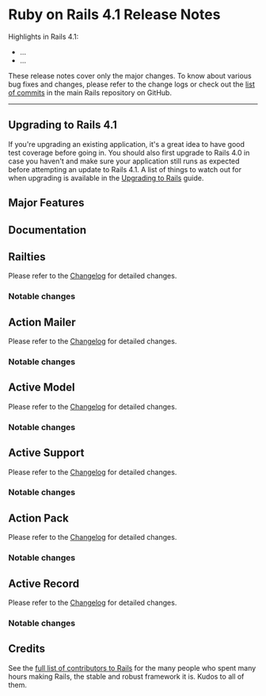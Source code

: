 Ruby on Rails 4.1 Release Notes
===============================

Highlights in Rails 4.1:

* ...
* ...

These release notes cover only the major changes. To know about various bug
fixes and changes, please refer to the change logs or check out the
[list of commits](https://github.com/rails/rails/commits/master) in the main
Rails repository on GitHub.

--------------------------------------------------------------------------------

Upgrading to Rails 4.1
----------------------

If you're upgrading an existing application, it's a great idea to have good test
coverage before going in. You should also first upgrade to Rails 4.0 in case you
haven't and make sure your application still runs as expected before attempting
an update to Rails 4.1. A list of things to watch out for when upgrading is
available in the
[Upgrading to Rails](upgrading_ruby_on_rails.html#upgrading-from-rails-4-0-to-rails-4-1)
guide.


Major Features
--------------


Documentation
-------------


Railties
--------

Please refer to the
[Changelog](https://github.com/rails/rails/blob/4-1-stable/railties/CHANGELOG.md)
for detailed changes.

### Notable changes


Action Mailer
-------------

Please refer to the
[Changelog](https://github.com/rails/rails/blob/4-1-stable/actionmailer/CHANGELOG.md)
for detailed changes.

### Notable changes


Active Model
------------

Please refer to the
[Changelog](https://github.com/rails/rails/blob/4-1-stable/activemodel/CHANGELOG.md)
for detailed changes.

### Notable changes


Active Support
--------------

Please refer to the
[Changelog](https://github.com/rails/rails/blob/4-1-stable/activesupport/CHANGELOG.md)
for detailed changes.

### Notable changes


Action Pack
-----------

Please refer to the
[Changelog](https://github.com/rails/rails/blob/4-1-stable/actionpack/CHANGELOG.md)
for detailed changes.

### Notable changes


Active Record
-------------

Please refer to the
[Changelog](https://github.com/rails/rails/blob/4-1-stable/activerecord/CHANGELOG.md)
for detailed changes.

### Notable changes


Credits
-------

See the
[full list of contributors to Rails](http://contributors.rubyonrails.org/) for
the many people who spent many hours making Rails, the stable and robust
framework it is. Kudos to all of them.
